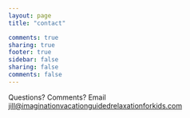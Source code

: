 ```yaml
---
layout: page
title: "contact"

comments: true
sharing: true
footer: true
sidebar: false
sharing: false
comments: false
---
```


Questions? Comments?  Email jill@imaginationvacationguidedrelaxationforkids.com